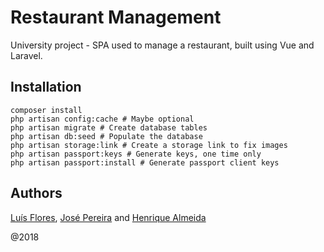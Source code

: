 # Restaurant Management

University project - SPA used to manage a restaurant, built using Vue and Laravel.

## Installation

```
composer install
php artisan config:cache # Maybe optional
php artisan migrate # Create database tables
php artisan db:seed # Populate the database
php artisan storage:link # Create a storage link to fix images
php artisan passport:keys # Generate keys, one time only
php artisan passport:install # Generate passport client keys
```

## Authors
[Luís Flores](https://github.com/luiscflores), [José Pereira](https://github.com/jomifepe) and [Henrique Almeida](https://github.com/HenriqueFCBAlmeida)

@2018
